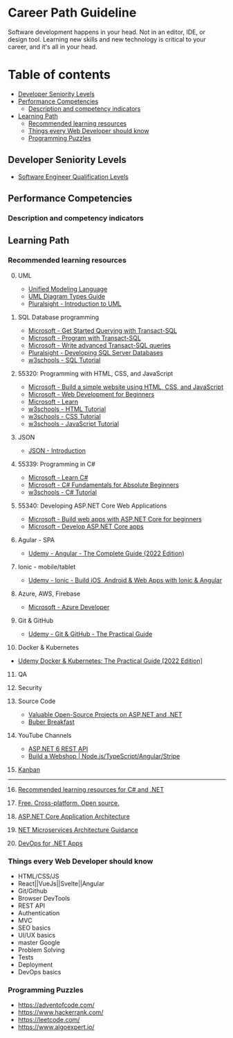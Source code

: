 # Career Path Guideline
Software development happens in your head. Not in an editor, IDE, or design tool. Learning new skills and new technology is critical to your career, and it's all in your head.

# Table of contents
<!--ts-->   
   * [Developer Seniority Levels](#developer-seniority-levels)
   * [Performance Competencies](#performance-competencies)
     * [Description and competency indicators](#description-and-competency-indicators)      
   * [Learning Path](#learning-path)  
     * [Recommended learning resources](#recommended-learning-resources)
     * [Things every Web Developer should know](#things-every-web-developer-should-know)
     * [Programming Puzzles](#programming-puzzles)
<!--te-->

## Developer Seniority Levels
* [Software Engineer Qualification Levels](https://www.altexsoft.com/blog/business/software-engineer-qualification-levels-junior-middle-and-senior/)

## Performance Competencies
### Description and competency indicators

## Learning Path
### Recommended learning resources

0. UML
   - [Unified Modeling Language](https://en.wikipedia.org/wiki/Unified_Modeling_Language)
   - [UML Diagram Types Guide](https://creately.com/blog/diagrams/uml-diagram-types-examples/)
   - [Pluralsight - Introduction to UML](https://app.pluralsight.com/library/courses/uml-introduction/table-of-contents?aid=7010a000002LUv2AAG)

1. SQL Database programming   
   - [Microsoft   - Get Started Querying with Transact-SQL](https://learn.microsoft.com/en-gb/training/paths/get-started-querying-with-transact-sql/)
   - [Microsoft   - Program with Transact-SQL](https://learn.microsoft.com/en-gb/training/paths/program-transact-sql/)
   - [Microsoft   - Write advanced Transact-SQL queries](https://learn.microsoft.com/en-gb/training/paths/write-advanced-transact-sql-queries/)
   - [Pluralsight - Developing SQL Server Databases](https://app.pluralsight.com/paths/skills/developing-sql-server-databases?aid=7010a000002LUv2AAG)
   - [w3schools   - SQL Tutorial](https://www.w3schools.com/sql/default.asp)
   
2. 55320: Programming with HTML, CSS, and JavaScript
   - [Microsoft   - Build a simple website using HTML, CSS, and JavaScript](https://learn.microsoft.com/en-gb/training/modules/build-simple-website/)
   - [Microsoft   - Web Development for Beginners](https://learn.microsoft.com/en-gb/training/paths/web-development-101/)   
   - [Microsoft   - Learn](https://learn.microsoft.com/en-gb/training/browse/?filter-products=HTML&terms=HTML)
   - [w3schools   - HTML Tutorial](https://www.w3schools.com/html/)
   - [w3schools   - CSS Tutorial](https://www.w3schools.com/css/default.asp)
   - [w3schools   - JavaScript Tutorial](https://www.w3schools.com/js/default.asp)

3. JSON
   - [JSON - Introduction](https://www.w3schools.com/js/js_json_intro.asp) 

4. 55339: Programming in C#
   - [Microsoft   - Learn C#](https://learn.microsoft.com/en-us/users/dotnet/collections/yz26f8y64n7k07)
   - [Microsoft   - C# Fundamentals for Absolute Beginners](https://learn.microsoft.com/en-us/shows/c-fundamentals-for-absolute-beginners/)
   - [w3schools   - C# Tutorial](https://www.w3schools.com/cs/index.php)

5. 55340: Developing ASP.NET Core Web Applications
    - [Microsoft - Build web apps with ASP.NET Core for beginners](https://learn.microsoft.com/en-gb/training/paths/web-development-101/)
    - [Microsoft - Develop ASP.NET Core apps](https://learn.microsoft.com/en-gb/aspnet/core/?view=aspnetcore-6.0)

6. Agular - SPA 
   - [Udemy - Angular - The Complete Guide (2022 Edition)](https://www.udemy.com/course/the-complete-guide-to-angular-2/learn/lecture/13914134?start=15#announcements)

7. Ionic - mobile/tablet
   - [Udemy - Ionic - Build iOS, Android & Web Apps with Ionic & Angular](https://www.udemy.com/course/ionic-2-the-practical-guide-to-building-ios-android-apps/learn/lecture/13726172?start=0#overview)

8. Azure, AWS, Firebase
   - [Microsoft - Azure Developer](https://learn.microsoft.com/en-us/certifications/roles/developer)

9. Git & GitHub
   - [Udemy - Git & GitHub - The Practical Guide](https://www.udemy.com/course/git-github-practical-guide/)
   
10. Docker & Kubernetes
   - [Udemy Docker & Kubernetes: The Practical Guide [2022 Edition]](https://www.udemy.com/course/docker-kubernetes-the-practical-guide/)   
   
11. QA

12. Security

13. Source Code
    - [Valuable Open-Source Projects on ASP.NET and .NET](https://www.nopcommerce.com/en/blog/valuable-asp-net-open-source-projects)
    - [Buber Breakfast](https://github.com/amantinband/buber-breakfast)    
    
14. YouTube Channels
    - [ASP.NET 6 REST API](https://www.youtube.com/c/AmichaiMantinband)    
    - [Build a Webshop | Node.js/TypeScript/Angular/Stripe](https://www.youtube.com/watch?v=-QV07KcnJEk&list=PLScrG_rylzz8kbcptjhf3W-Tk2VbJoxhn&index=6&t=8s)
    
15. [Kanban](https://app.pluralsight.com/library/courses/kanban-getting-started/table-of-contents)

--------------------------------------------------------------------------------------------------

16. [Recommended learning resources for C# and .NET](https://www.linkedin.com/posts/milanmilanovic_csharp-net-learning-activity-6975336095915872256-4etq/?utm_source=share&utm_medium=member_desktop)

17. [Free. Cross-platform. Open source.](https://learn.microsoft.com/en-gb/training/dotnet/?WT.mc_id=dotnet-35129-website)

18. [ASP.NET Core Application Architecture](https://dotnet.microsoft.com/en-us/learn/aspnet/architecture)

19. [NET Microservices Architecture Guidance](https://dotnet.microsoft.com/en-us/learn/aspnet/microservices-architecture)

20. [DevOps for .NET Apps](https://dotnet.microsoft.com/en-us/learn/aspnet/devops)

### Things every Web Developer should know
- HTML/CSS/JS
- React||VueJs||Svelte||Angular
- Git/Github
- Browser DevTools
- REST API
- Authentication
- MVC
- SEO basics
- UI/UX basics
- master Google
- Problem Solving
- Tests
- Deployment
- DevOps basics

### Programming Puzzles
- https://adventofcode.com/
- https://www.hackerrank.com/
- https://leetcode.com/
- https://www.algoexpert.io/
